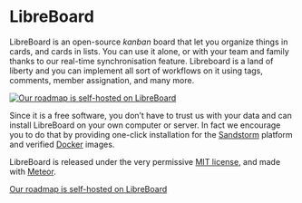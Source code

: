 # LibreBoard

LibreBoard is an open-source *kanban* board that let you organize things in
cards, and cards in lists. You can use it alone, or with your team and family
thanks to our real-time synchronisation feature. Libreboard is a land of liberty
and you can implement all sort of workflows on it using tags, comments, member
assignation, and many more.

[![Our roadmap is self-hosted on LibreBoard][thumbnail]][roadmap]

Since it is a free software, you don’t have to trust us with your data and can
install LibreBoard on your own computer or server. In fact we encourage you to
do that by providing one-click installation for the
[Sandstorm](https://sandstorm.io) platform and verified
[Docker](https://www.docker.com) images.

LibreBoard is released under the very permissive [MIT license](LICENSE), and
made with [Meteor](https://www.meteor.com).

[Our roadmap is self-hosted on LibreBoard][roadmap]

[thumbnail]: http://i.imgur.com/IIdHUmW.png
[roadmap]: http://libreboard.com/boards/MeSsFJaSqeuo9M6bs/libreboard-roadmap
